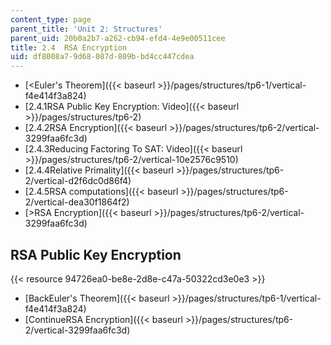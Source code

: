 ```yaml
---
content_type: page
parent_title: 'Unit 2: Structures'
parent_uid: 20b0a2b7-a262-cb94-efd4-4e9e00511cee
title: 2.4  RSA Encryption
uid: df8008a7-9d68-087d-809b-bd4cc447cdea
---
```


*   [\<Euler's Theorem]({{< baseurl >}}/pages/structures/tp6-1/vertical-f4e414f3a824)
*   [2.4.1RSA Public Key Encryption: Video]({{< baseurl >}}/pages/structures/tp6-2)
*   [2.4.2RSA Encryption]({{< baseurl >}}/pages/structures/tp6-2/vertical-3299faa6fc3d)
*   [2.4.3Reducing Factoring To SAT: Video]({{< baseurl >}}/pages/structures/tp6-2/vertical-10e2576c9510)
*   [2.4.4Relative Primality]({{< baseurl >}}/pages/structures/tp6-2/vertical-d2f6dc0d86f4)
*   [2.4.5RSA computations]({{< baseurl >}}/pages/structures/tp6-2/vertical-dea30f1864f2)
*   [\>RSA Encryption]({{< baseurl >}}/pages/structures/tp6-2/vertical-3299faa6fc3d)

RSA Public Key Encryption
-------------------------

{{< resource 94726ea0-be8e-2d8e-c47a-50322cd3e0e3 >}}

*   [BackEuler's Theorem]({{< baseurl >}}/pages/structures/tp6-1/vertical-f4e414f3a824)
*   [ContinueRSA Encryption]({{< baseurl >}}/pages/structures/tp6-2/vertical-3299faa6fc3d)